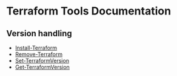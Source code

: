 # Terraform Tools Documentation

## Version handling

* [Install-Terraform](install-terraform.md)
* [Remove-Terraform](remove-terraform.md)
* [Set-TerraformVersion](set-terraformversion.md)
* [Get-TerraformVersion](get-terraformversion.md)